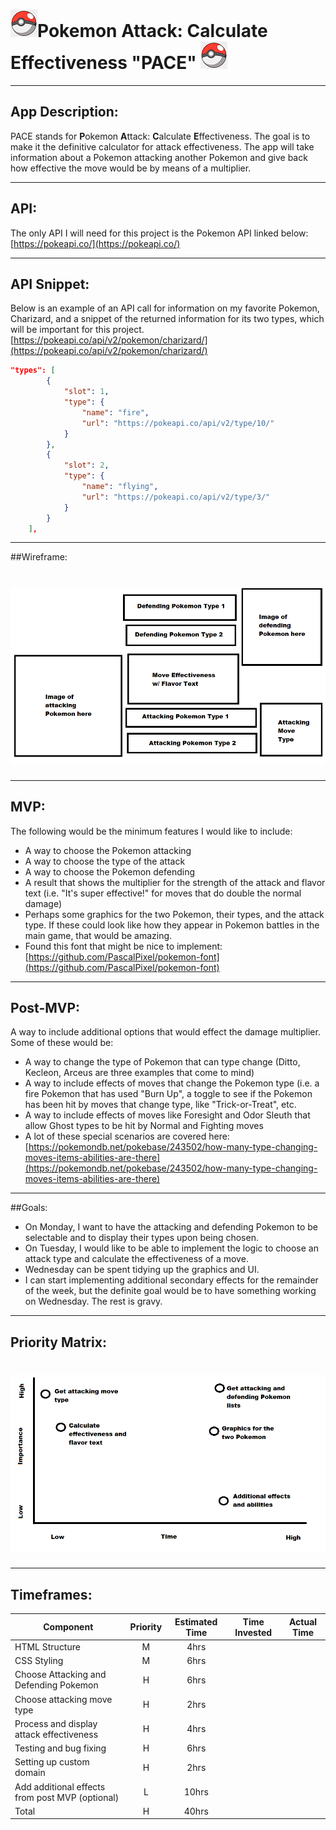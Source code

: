 # ![alt text](https://github.com/JamesMernin/PACE/blob/master/Images/pokeball.png "Pokeball")Pokemon Attack: Calculate Effectiveness "PACE" ![alt text](https://github.com/JamesMernin/PACE/blob/master/Images/pokeball.png "Pokeball")

---

## App Description:
PACE stands for **P**okemon **A**ttack: **C**alculate **E**ffectiveness. The goal is to make it the definitive calculator for attack effectiveness. The app will take information about a Pokemon attacking another Pokemon and give back how effective the move would be by means of a multiplier.

---

## API:
The only API I will need for this project is the Pokemon API linked below:
[https://pokeapi.co/](https://pokeapi.co/)

---

## API Snippet:
Below is an example of an API call for information on my favorite Pokemon, Charizard, and a snippet of the returned information for its two types, which will be important for this project.
[https://pokeapi.co/api/v2/pokemon/charizard/](https://pokeapi.co/api/v2/pokemon/charizard/)
```json
"types": [
        {
            "slot": 1,
            "type": {
                "name": "fire",
                "url": "https://pokeapi.co/api/v2/type/10/"
            }
        },
        {
            "slot": 2,
            "type": {
                "name": "flying",
                "url": "https://pokeapi.co/api/v2/type/3/"
            }
        }
    ],
```

---

##Wireframe:
# ![alt text](https://github.com/JamesMernin/PACE/blob/master/Images/Wireframe.png "Wireframe")

---

## MVP:
The following would be the minimum features I would like to include:
  * A way to choose the Pokemon attacking
  * A way to choose the type of the attack
  * A way to choose the Pokemon defending
  * A result that shows the multiplier for the strength of the attack and flavor text (i.e. "It's super effective!" for moves that do double the normal damage)
  * Perhaps some graphics for the two Pokemon, their types, and the attack type. If these could look like how they appear in Pokemon battles in the main game, that would be amazing.
  * Found this font that might be nice to implement: [https://github.com/PascalPixel/pokemon-font](https://github.com/PascalPixel/pokemon-font)

---

## Post-MVP:
A way to include additional options that would effect the damage multiplier. Some of these would be:
  * A way to change the type of Pokemon that can type change (Ditto, Kecleon, Arceus are three examples that come to mind)
  * A way to include effects of moves that change the Pokemon type (i.e. a fire Pokemon that has used "Burn Up", a toggle to see if the Pokemon has been hit by moves that change type, like "Trick-or-Treat", etc.
  * A way to include effects of moves like Foresight and Odor Sleuth that allow Ghost types to be hit by Normal and Fighting moves
  * A lot of these special scenarios are covered here: [https://pokemondb.net/pokebase/243502/how-many-type-changing-moves-items-abilities-are-there](https://pokemondb.net/pokebase/243502/how-many-type-changing-moves-items-abilities-are-there)

---

##Goals:
  * On Monday, I want to have the attacking and defending Pokemon to be selectable and to display their types upon being chosen.
  * On Tuesday, I would like to be able to implement the logic to choose an attack type and calculate the effectiveness of a move.
  * Wednesday can be spent tidying up the graphics and UI.
  * I can start implementing additional secondary effects for the remainder of the week, but the definite goal would be to have something working on Wednesday. The rest is gravy.

---

## Priority Matrix:
# ![alt text](https://github.com/JamesMernin/PACE/blob/master/Images/Priority%20Matrix.png "Priority Matrix")

---

## Timeframes:
| Component | Priority | Estimated Time | Time Invested | Actual Time |
| --- | :---: |  :---: | :---: | :---: |
| HTML Structure | M | 4hrs |  |  |
| CSS Styling | M | 6hrs |  |  |
| Choose Attacking and Defending Pokemon | H | 6hrs |  |  |
| Choose attacking move type | H | 2hrs |  |  |
| Process and display attack effectiveness | H | 4hrs |  |  |
| Testing and bug fixing | H | 6hrs |  |  |
| Setting up custom domain | H | 2hrs |  |  |
| Add additional effects from post MVP (optional) | L | 10hrs |  |  |
| Total | H | 40hrs |  |  |
